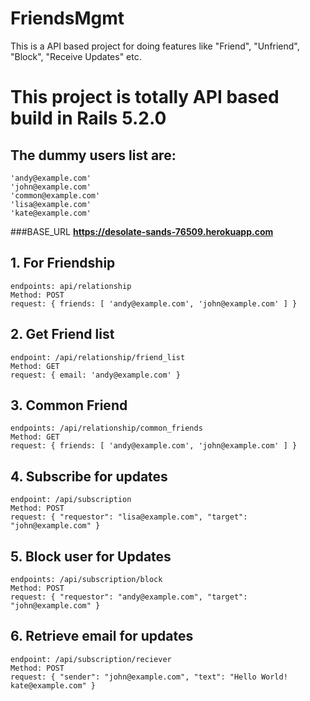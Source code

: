 # FriendsMgmt
This is a API based project for doing features like "Friend", "Unfriend", "Block", "Receive Updates" etc.

# This project is totally API based build in Rails 5.2.0

## The dummy users list are:
```
'andy@example.com'
'john@example.com'
'common@example.com'
'lisa@example.com'
'kate@example.com'
```

###BASE_URL
**https://desolate-sands-76509.herokuapp.com**


## 1. For Friendship
  ```
  endpoints: api/relationship
  Method: POST
  request: { friends: [ 'andy@example.com', 'john@example.com' ] }
  ```

## 2. Get Friend list
  ```
  endpoint: /api/relationship/friend_list
  Method: GET
  request: { email: 'andy@example.com' }
  ```

## 3. Common Friend
  ```
  endpoints: /api/relationship/common_friends
  Method: GET
  request: { friends: [ 'andy@example.com', 'john@example.com' ] }
  ``` 

## 4. Subscribe for updates
  ```
  endpoint: /api/subscription
  Method: POST
  request: { "requestor": "lisa@example.com", "target": "john@example.com" }
  ```

## 5. Block user for Updates
  ```
  endpoints: /api/subscription/block
  Method: POST
  request: { "requestor": "andy@example.com", "target": "john@example.com" } 
  ```

## 6. Retrieve email for updates
  ```
  endpoint: /api/subscription/reciever
  Method: POST
  request: { "sender": "john@example.com", "text": "Hello World! kate@example.com" } 
  ```

